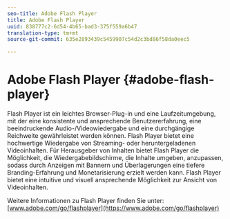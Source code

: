 ```yaml
---
seo-title: Adobe Flash Player
title: Adobe Flash Player
uuid: 838777c2-6d54-4b65-bad3-375f559a6b47
translation-type: tm+mt
source-git-commit: 635e2893439c5459907c54d2c3bd86f58da0eec5

---
```



# Adobe Flash Player {#adobe-flash-player}

Flash Player ist ein leichtes Browser-Plug-in und eine Laufzeitumgebung, mit der eine konsistente und ansprechende Benutzererfahrung, eine beeindruckende Audio-/Videowiedergabe und eine durchgängige Reichweite gewährleistet werden können. Flash Player bietet eine hochwertige Wiedergabe von Streaming- oder heruntergeladenen Videoinhalten. Für Herausgeber von Inhalten bietet Flash Player die Möglichkeit, die Wiedergabebildschirme, die Inhalte umgeben, anzupassen, sodass durch Anzeigen mit Bannern und Überlagerungen eine tiefere Branding-Erfahrung und Monetarisierung erzielt werden kann. Flash Player bietet eine intuitive und visuell ansprechende Möglichkeit zur Ansicht von Videoinhalten.

Weitere Informationen zu Flash Player finden Sie unter: [www.adobe.com/go/flashplayer](https://www.adobe.com/go/flashplayer)
